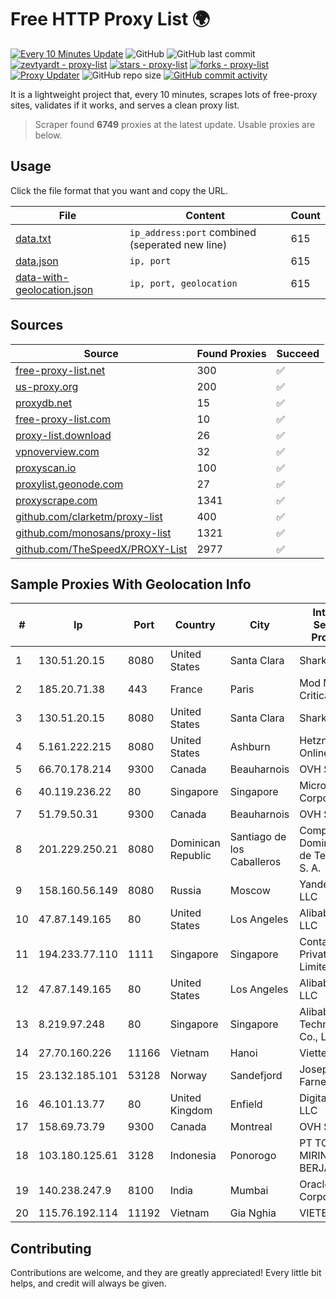 
# Free HTTP Proxy List 🌍

[![Every 10 Minutes Update](https://github.com/mertguvencli/http-proxy-list/actions/workflows/main.yml/badge.svg?branch=main)](https://github.com/mertguvencli/http-proxy-list/actions/workflows/main.yml)
![GitHub](https://img.shields.io/github/license/mertguvencli/http-proxy-list)
![GitHub last commit](https://img.shields.io/github/last-commit/mertguvencli/http-proxy-list)
[![zevtyardt - proxy-list](https://img.shields.io/static/v1?label=zevtyardt&message=proxy-list&color=blue&logo=github)](https://github.com/zevtyardt/proxy-list "Go to GitHub repo")
[![stars - proxy-list](https://img.shields.io/github/stars/zevtyardt/proxy-list?style=social)](https://github.com/zevtyardt/proxy-list)
[![forks - proxy-list](https://img.shields.io/github/forks/zevtyardt/proxy-list?style=social)](https://github.com/zevtyardt/proxy-list)
[![Proxy Updater](https://github.com/zevtyardt/proxy-list/workflows/Proxy%20Updater/badge.svg)](https://github.com/zevtyardt/proxy-list/actions?query=workflow:"Proxy+Updater")
![GitHub repo size](https://img.shields.io/github/repo-size/zevtyardt/proxy-list)
[![GitHub commit activity](https://img.shields.io/github/commit-activity/m/zevtyardt/proxy-list?logo=commits)](https://github.com/zevtyardt/proxy-list/commits/main)

It is a lightweight project that, every 10 minutes, scrapes lots of free-proxy sites, validates if it works, and serves a clean proxy list.

> Scraper found **6749** proxies at the latest update. Usable proxies are below.

## Usage

Click the file format that you want and copy the URL.

|File|Content|Count|
|----|-------|-----|
|[data.txt](https://raw.githubusercontent.com/mertguvencli/http-proxy-list/main/proxy-list/data.txt)|`ip_address:port` combined (seperated new line)|615|
|[data.json](https://raw.githubusercontent.com/mertguvencli/http-proxy-list/main/proxy-list/data.json)|`ip, port`|615|
|[data-with-geolocation.json](https://raw.githubusercontent.com/mertguvencli/http-proxy-list/main/proxy-list/data-with-geolocation.json)|`ip, port, geolocation`|615|

## Sources

|Source|Found Proxies|Succeed|
|------|-------------|-------|
|[free-proxy-list.net](https://free-proxy-list.net)|300|✅|
|[us-proxy.org](https://www.us-proxy.org)|200|✅|
|[proxydb.net](http://proxydb.net)|15|✅|
|[free-proxy-list.com](https://free-proxy-list.com/?page=&port=&type%5B%5D=http&type%5B%5D=https&up_time=0&search=Search)|10|✅|
|[proxy-list.download](https://www.proxy-list.download/HTTP)|26|✅|
|[vpnoverview.com](https://vpnoverview.com/privacy/anonymous-browsing/free-proxy-servers)|32|✅|
|[proxyscan.io](https://www.proxyscan.io)|100|✅|
|[proxylist.geonode.com](https://proxylist.geonode.com/api/proxy-list?limit=300&page=1&sort_by=lastChecked&sort_type=desc&protocols=http,https)|27|✅|
|[proxyscrape.com](https://api.proxyscrape.com/v2/?request=displayproxies&protocol=http&timeout=10000&country=all&ssl=all&anonymity=all)|1341|✅|
|[github.com/clarketm/proxy-list](https://raw.githubusercontent.com/clarketm/proxy-list/master/proxy-list-raw.txt)|400|✅|
|[github.com/monosans/proxy-list](https://raw.githubusercontent.com/monosans/proxy-list/main/proxies/http.txt)|1321|✅|
|[github.com/TheSpeedX/PROXY-List](https://raw.githubusercontent.com/TheSpeedX/PROXY-List/master/http.txt)|2977|✅|


## Sample Proxies With Geolocation Info

|#|Ip|Port|Country|City|Internet Service Provider|
|-|--|----|-------|----|-------------------------|
|1|130.51.20.15|8080|United States|Santa Clara|Sharktech|
|2|185.20.71.38|443|France|Paris|Mod Mission Critical LLC|
|3|130.51.20.15|8080|United States|Santa Clara|Sharktech|
|4|5.161.222.215|8080|United States|Ashburn|Hetzner Online GmbH|
|5|66.70.178.214|9300|Canada|Beauharnois|OVH SAS|
|6|40.119.236.22|80|Singapore|Singapore|Microsoft Corporation|
|7|51.79.50.31|9300|Canada|Beauharnois|OVH SAS|
|8|201.229.250.21|8080|Dominican Republic|Santiago de los Caballeros|Compañía Dominicana de Teléfonos S. A.|
|9|158.160.56.149|8080|Russia|Moscow|Yandex.Cloud LLC|
|10|47.87.149.165|80|United States|Los Angeles|Alibaba.com LLC|
|11|194.233.77.110|1111|Singapore|Singapore|Contabo Asia Private Limited|
|12|47.87.149.165|80|United States|Los Angeles|Alibaba.com LLC|
|13|8.219.97.248|80|Singapore|Singapore|Alibaba (US) Technology Co., Ltd.|
|14|27.70.160.226|11166|Vietnam|Hanoi|Viettel Group|
|15|23.132.185.101|53128|Norway|Sandefjord|Joseph Farnell|
|16|46.101.13.77|80|United Kingdom|Enfield|DigitalOcean, LLC|
|17|158.69.73.79|9300|Canada|Montreal|OVH SAS|
|18|103.180.125.61|3128|Indonesia|Ponorogo|PT TOKO MIRING BERJAYA|
|19|140.238.247.9|8100|India|Mumbai|Oracle Corporation|
|20|115.76.192.114|11192|Vietnam|Gia Nghia|VIETELGPRS|



## Contributing

Contributions are welcome, and they are greatly appreciated! Every
little bit helps, and credit will always be given.

